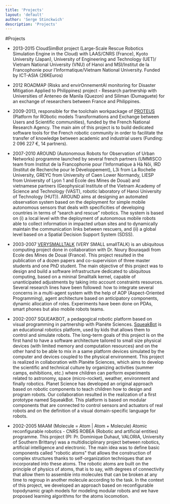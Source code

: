 ```yaml
---
title: 'Projects'
layout: 'default'
author: 'Serge Stinckwich'
description: 'Projects'
---
```

#Projects

- 2013-2015 CloudSimBot project (Large-Scale Rescue Robotics Simulation Engine in the Cloud) with LAAS/CNRS (France), Kyoto University (Japan), University of Engineering and Technology (UET)/ Vietnam National University (VNU) of Hanoi and MSI/Institut de la Francophonie pour l’Informatique/Vietnam National University. Funded by ICT-ASIA (26KEuros) 
- 2012 ROADMAP (Risks and envirOnnementAl monitoring for Disaster Mitigation Applied to Philippines) project - Research partnership with Universities of Anteneo de Manila (Quezon) and Siliman (Dumaguete) for an exchange of researchers between France and Philippines.
- 2009-2013, responsible for the toolchain workpackage of [PROTEUS](http://www.anr-proteus.fr/) (Platform for RObotic models Transformations and Exchange between Users and Scientific communities), funded by the French National Research Agency. The main aim of this project is to build dedicated software tools for the French robotic community in order to facilitate the transfer of knowledge between academic and industrial users (Funding: 2 096 227 €, 14 partners).

- 2007-2010 AROUND (Autonomous Robots for Observation of Urban Networks) programme launched by several french partners (UMMISCO team from Institut de la Francophonie pour l'Informatique à Hà Nôi, IRD (Institut de Recherche pour le Développement), L3i from La Rochelle University, GREYC from University of Caen Lower Normandy, LIESP from University of Lyon 1 and École des Mines de Douai) and vietnamese partners (Geophysical Institute of the Vietnam Academy of Science and Technology (VAST), robotic laboratory of Hanoi University of Technology (HUT)). 
AROUND aims at designing an automated observation system based on the deployment for simple mobile autonomous sensors that deals with specificities of developing countries in terms of “search and rescue” robotics. The system is based on (i) a local level with the deployment of autonomous mobile robots able to collect information in impacted urban sites and to dynamically maintain the communication links between rescuers, and (ii) a global level based on a Spatial Decision Support System (SDSS).
- 2003-2007 [VERYSMALLTALK](http://vst.ensm-douai.fr/VerySmallTalk) (VERY SMALL smallTALK) is an ubiquitous computing project done in collaboration with Dr. Noury Bouraqadi from Ecole des Mines de Douai (France). This project resulted in the publication of a dozen papers and co-supervision of three master students and one PhD student. The main objective of this project was to design and build a software infrastructure dedicated to ubiquitous computing, based on a mininal Smalltalk kernel, capable of unanticipated adjustments by taking into account constraints resources. Several research lines have been followed: how to integrate several concerns in a multi-agent system with the help of AOP (Aspect-Oriented Programming), agent architecture based on anticipatory components, dynamic allocation of roles. Experiments have been done on PDAs, smart phones but also mobile robots teams.
- 2002-2007 SQUEAKBOT, a pedagogical robotic platform based on visual programming in partnership with Planète Sciences. [SqueakBot](http://wiki.laptop.org/go/Projects/SqueakBot) is an educational robotics platform, used by kids that allows them to control and simulate robots. The long-term goals of this project is on the first hand to have a software architecture tailored to small size physical devices (with limited memory and computation resources) and on the other hand to be able to mix in a same platform devices simulated by the computer and devices coupled to the physical environment. This project is realized in collaboration with Planète Sciences, which aims to develop the scientific and technical culture by organizing activities (summer camps, exhibitions, etc.) where children can perform experiments related to astronomy, space (micro-rocket), weather, environment and finally robotics. Planet Science has developed an original approach based on robotic components to teach children how to design  and program robots. Our collaboration resulted in the realization of a first prototype named SqueakBot. This platform is based on modular components that are connected to control sensors and actuators of real robots and on the definition of a visual domain-specific language for robots.
- 2002-2005 MAAM (Molecule = Atom | Atom + Molecule) Atomic reconfigurable robotics - CNRS ROBEA (Robotic and artificial entities) programme. This project (PI: Pr. Dominique Duhaut, VALORIA, University of Southern Brittany) was a multidisciplinary project between robotics, artificial intelligence and electronic.
The main idea was to define basic components called "robotic atoms" that allows the construction of complex structures thanks to self-organization techniques that are incorporated into these atoms.
The robotic atoms are built on the principle of physics of atoms, that is to say, with degrees of connectivity that allow them to assemble into molecules that can be broken at any time to regroup in another molecule according to the task.
In the context of this project, we developed an approach based on reconfigurable topodynamic graph models for modeling modular robots and we have proposed learning algorithms for the atoms locomotion.